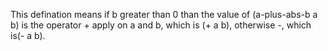 This defination means if b greater than 0 than the value of (a-plus-abs-b a b) is the operator + apply on a and b, which is (+ a b), otherwise -, which is(- a b).
